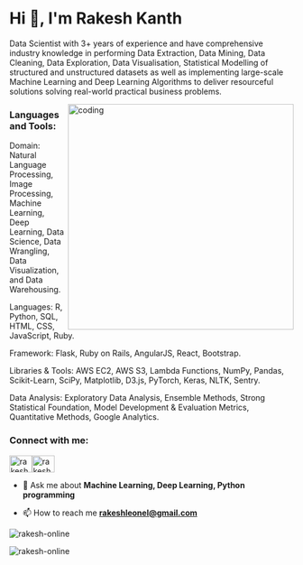

<h1 align="left">Hi 👋, I'm Rakesh Kanth</h1>
<p align="left">Data Scientist with 3+ years of experience and have comprehensive industry knowledge in performing Data Extraction, Data Mining,
Data Cleaning, Data Exploration, Data Visualisation, Statistical Modelling of structured and unstructured datasets as well as
implementing large-scale Machine Learning and Deep Learning Algorithms to deliver resourceful solutions solving real-world practical
business problems.</p>
<img align="right" alt="coding" width="400" src= "https://miro.medium.com/max/1400/0*oHwW14arOJOAy7Pm.gif">






<h3 align="left">Languages and Tools:</h3>
<p>Domain: Natural Language Processing, Image Processing, Machine Learning, Deep Learning, Data Science, Data Wrangling, Data Visualization, and Data Warehousing.

Languages: R, Python, SQL, HTML, CSS, JavaScript, Ruby.

Framework: Flask, Ruby on Rails, AngularJS, React, Bootstrap.

Libraries & Tools: AWS EC2, AWS S3, Lambda Functions, NumPy, Pandas, Scikit-Learn, SciPy, Matplotlib, D3.js, PyTorch, Keras, NLTK, Sentry.

Data Analysis: Exploratory Data Analysis, Ensemble Methods, Strong Statistical Foundation, Model Development & Evaluation Metrics, Quantitative Methods, Google Analytics.</p>

<h3 align="left">Connect with me:</h3>
<p align="left">
<a href="https://linkedin.com/in/rakesh-kanth-andugala" target="blank"><img align="center" src="https://raw.githubusercontent.com/rahuldkjain/github-profile-readme-generator/master/src/images/icons/Social/linked-in-alt.svg" alt="rakesh-kanth-andugala" height="30" width="40" /></a><a href="https://instagram.com/rakesh_online_" target="blank"><img align="center" src="https://raw.githubusercontent.com/rahuldkjain/github-profile-readme-generator/master/src/images/icons/Social/instagram.svg" alt="rakesh_online_" height="30" width="40" /></a>
</p>

- 💬 Ask me about **Machine Learning, Deep Learning, Python programming**

- 📫 How to reach me **rakeshleonel@gmail.com**

<p><img align="center" src="https://github-readme-stats.vercel.app/api/top-langs?username=rakesh-online&show_icons=true&locale=en&layout=compact" alt="rakesh-online" /></p>

<p><img align="center" src="https://github-readme-streak-stats.herokuapp.com/?user=rakesh-online&" alt="rakesh-online" /></p>
